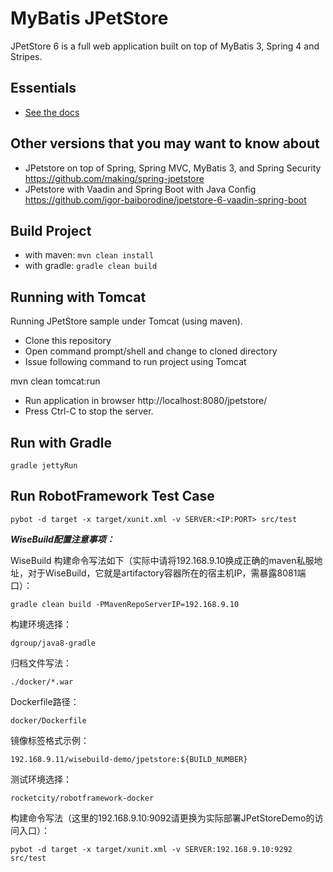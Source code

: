 MyBatis JPetStore
=================

JPetStore 6 is a full web application built on top of MyBatis 3, Spring 4 and Stripes.

Essentials
----------

* [See the docs](http://www.mybatis.org/jpetstore-6)

## Other versions that you may want to know about

- JPetstore on top of Spring, Spring MVC, MyBatis 3, and Spring Security https://github.com/making/spring-jpetstore
- JPetstore with Vaadin and Spring Boot with Java Config https://github.com/igor-baiborodine/jpetstore-6-vaadin-spring-boot

## Build Project
  - with maven: `mvn clean install`
  - with gradle: `gradle clean build`

## Running with Tomcat
Running JPetStore sample under Tomcat (using maven).
- Clone this repository
- Open command prompt/shell and change to cloned directory
- Issue following command to run project using Tomcat

mvn clean tomcat:run

- Run application in browser http://localhost:8080/jpetstore/ 
- Press Ctrl-C to stop the server.

## Run with Gradle

```
gradle jettyRun
```

## Run RobotFramework Test Case

```
pybot -d target -x target/xunit.xml -v SERVER:<IP:PORT> src/test
```
***WiseBuild配置注意事项：***

WiseBuild 构建命令写法如下（实际中请将192.168.9.10换成正确的maven私服地址，对于WiseBuild，它就是artifactory容器所在的宿主机IP，需暴露8081端口）：
```
gradle clean build -PMavenRepoServerIP=192.168.9.10
```

构建环境选择：
```
dgroup/java8-gradle
```

归档文件写法：
```
./docker/*.war
```

Dockerfile路径：
```
docker/Dockerfile
```

镜像标签格式示例：
```
192.168.9.11/wisebuild-demo/jpetstore:${BUILD_NUMBER}
```

测试环境选择：
```
rocketcity/robotframework-docker
```

构建命令写法（这里的192.168.9.10:9092请更换为实际部署JPetStoreDemo的访问入口）：
```
pybot -d target -x target/xunit.xml -v SERVER:192.168.9.10:9292 src/test
```



